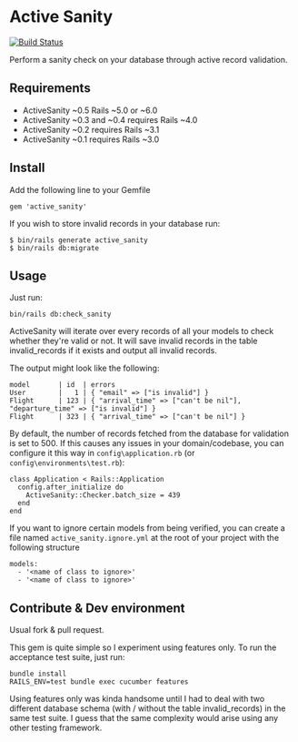 # Active Sanity

[![Build Status](https://circleci.com/gh/pcreux/active_sanity.svg?style=svg)](https://circleci.com/gh/pcreux/active_sanity)

Perform a sanity check on your database through active record
validation.

## Requirements

* ActiveSanity ~0.5 Rails ~5.0 or ~6.0
* ActiveSanity ~0.3 and ~0.4 requires Rails ~4.0
* ActiveSanity ~0.2 requires Rails ~3.1
* ActiveSanity ~0.1 requires Rails ~3.0

## Install

Add the following line to your Gemfile

    gem 'active_sanity'

If you wish to store invalid records in your database run:

    $ bin/rails generate active_sanity
    $ bin/rails db:migrate

## Usage

Just run:

    bin/rails db:check_sanity

ActiveSanity will iterate over every records of all your models to check
whether they're valid or not. It will save invalid records in the table
invalid_records if it exists and output all invalid records.

The output might look like the following:

    model       | id  | errors
    User        |   1 | { "email" => ["is invalid"] }
    Flight      | 123 | { "arrival_time" => ["can't be nil"], "departure_time" => ["is invalid"] }
    Flight      | 323 | { "arrival_time" => ["can't be nil"] }

By default, the number of records fetched from the database for validation is set to 500. If this causes any issues in your domain/codebase, you can configure it this way in `config\application.rb` (or `config\environments\test.rb`):

    class Application < Rails::Application
      config.after_initialize do
        ActiveSanity::Checker.batch_size = 439
      end
    end

If you want to ignore certain models from being verified, you can create a file named `active_sanity.ignore.yml` at the root of your project with the following structure

    models:
      - '<name of class to ignore>'
      - '<name of class to ignore>'


## Contribute & Dev environment

Usual fork & pull request.

This gem is quite simple so I experiment using features only. To run the
acceptance test suite, just run:

    bundle install
    RAILS_ENV=test bundle exec cucumber features

Using features only was kinda handsome until I had to deal with two
different database schema (with / without the table invalid_records) in
the same test suite. I guess that the same complexity would arise using
any other testing framework.
